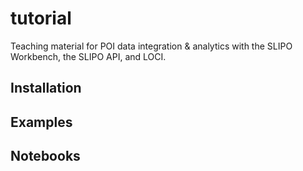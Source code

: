 # tutorial
Teaching material for POI data integration &amp; analytics with the SLIPO Workbench, the SLIPO API, and LOCI.

## Installation

## Examples

## Notebooks


